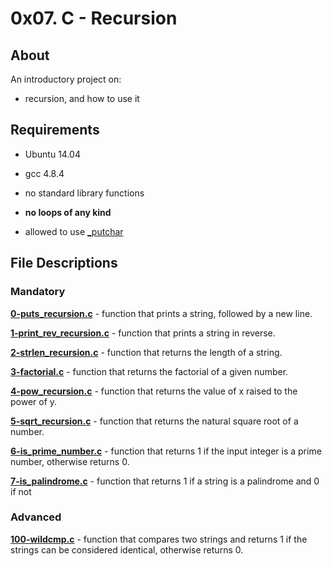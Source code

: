 # 0x07. C - Recursion

## About

An introductory project on:

- recursion, and how to use it

## Requirements

- Ubuntu 14.04

- gcc 4.8.4

- no standard library functions

- **no loops of any kind**

- allowed to use [_putchar](https://github.com/holbertonschool/_putchar.c/blob/master/_putchar.c)

## File Descriptions

### Mandatory

**[0-puts_recursion.c](0-puts_recursion.c)** - function that prints a string, followed by a new line.



**[1-print_rev_recursion.c](1-print_rev_recursion.c)** - function that prints a string in reverse.



**[2-strlen_recursion.c](2-strlen_recursion.c)** - function that returns the length of a string.



**[3-factorial.c](3-factorial.c)** - function that returns the factorial of a given number.



**[4-pow_recursion.c](4-pow_recursion.c)** - function that returns the value of x raised to the power of y.



**[5-sqrt_recursion.c](5-sqrt_recursion.c)** - function that returns the natural square root of a number.



**[6-is_prime_number.c](6-is_prime_number.c)** - function that returns 1 if the input integer is a prime number, otherwise returns 0.



**[7-is_palindrome.c](7-is_palindrome.c)** - function that returns 1 if a string is a palindrome and 0 if not



### Advanced

**[100-wildcmp.c](100-wildcmp.c)** - function that compares two strings and returns 1 if the strings can be considered identical, otherwise returns 0.

